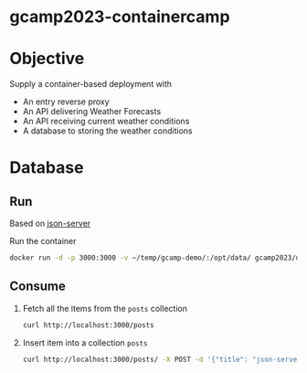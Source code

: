 # gcamp2023-containercamp

# Objective

Supply a container-based deployment with

- An entry reverse proxy
- An API delivering Weather Forecasts
- An API receiving current weather conditions
- A database to storing the weather conditions


# Database

## Run

Based on [json-server](https://github.com/typicode/json-server)

Run the container

```sh
docker run -d -p 3000:3000 -v ~/temp/gcamp-demo/:/opt/data/ gcamp2023/demo5/db
```

## Consume

1. Fetch all the items from the `posts` collection
   ```bash
   curl http://localhost:3000/posts
   ```
2. Insert item into a collection `posts`
   ```bash
   curl http://localhost:3000/posts/ -X POST -d '{"title": "json-server","author": "typicode"}'
   ```
    